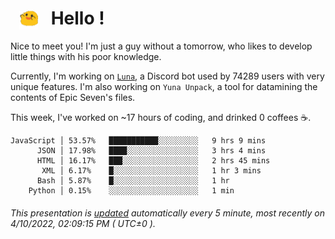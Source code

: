 <h1>   <img src="./spoink.gif" style="vertical-align:middle;" width="30px">   Hello ! </h1>

Nice to meet you! I'm just a guy without a tomorrow, who likes to develop little things with his poor knowledge.

Currently, I'm working on <a href='https://github.com/Asgarrrr/Luna'>`Luna`</a>, a Discord bot used by 74289 users with very unique features. I'm also working on `Yuna Unpack`, a tool for datamining the contents of Epic Seven's files.

This week, I've worked on ~17 hours of coding, and drinked 0 coffees ☕.

```
JavaScript │ 53.57%   ███████████░░░░░░░░░   9 hrs 9 mins
      JSON │ 17.98%   ████░░░░░░░░░░░░░░░░   3 hrs 4 mins
      HTML │ 16.17%   ███░░░░░░░░░░░░░░░░░   2 hrs 45 mins
       XML │ 6.17%    █░░░░░░░░░░░░░░░░░░░   1 hr 3 mins
      Bash │ 5.87%    █░░░░░░░░░░░░░░░░░░░   1 hr
    Python │ 0.15%    ░░░░░░░░░░░░░░░░░░░░   1 min
```

###### This presentation is [updated](https://github.com/Asgarrrr) automatically every 5 minute, most recently on 4/10/2022, 02:09:15 PM ( UTC±0 ).